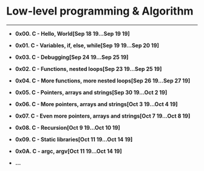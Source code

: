 # Low-level programming & Algorithm #

---

- **0x00. C - Hello, World[Sep 18 19...Sep 19 19]**

- **0x01. C - Variables, if, else, while[Sep 19 19...Sep 20 19]**

- **0x03. C - Debugging[Sep 24 19...Sep 25 19]**

- **0x02. C - Functions, nested loops[Sep 23 19...Sep 25 19]**

- **0x04. C - More functions, more nested loops[Sep 26 19...Sep 27 19]**

- **0x05. C - Pointers, arrays and strings[Sep 30 19...Oct 2 19]**

- **0x06. C - More pointers, arrays and strings[Oct 3 19...Oct 4 19]**

- **0x07. C - Even more pointers, arrays and strings[Oct 7 19...Oct 8 19]**

- **0x08. C - Recursion[Oct 9 19...Oct 10 19]**

- **0x09. C - Static libraries[Oct 11 19...Oct 14 19]**

- **0x0A. C - argc, argv[Oct 11 19...Oct 14 19]**

- **...**

